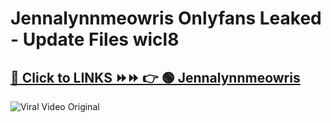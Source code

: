 
 # Jennalynnmeowris Onlyfans Leaked - Update Files wicl8

## <h2><a href="https://clipsfans.com/Jennalynnmeowris&ref=git">🔗 Click to LINKS ⏩⏩ 👉 🟢 Jennalynnmeowris </a></h2>

<a href="https://clipsfans.com/Jennalynnmeowris&ref=git" rel="nofollow" data-target="animated-image.originalLink"><img src="https://i.ibb.co.com/xMMVF88/686577567.gif" alt="Viral Video Original" style="max-width: 100%; display: inline-block;" data-target="animated-image.originalImage"></a>

